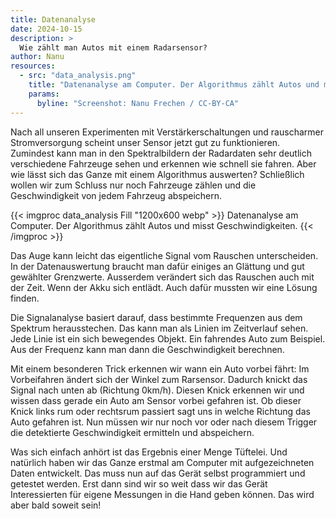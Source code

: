 ```yaml
---
title: Datenanalyse
date: 2024-10-15
description: >
  Wie zählt man Autos mit einem Radarsensor?
author: Nanu
resources:
  - src: "data_analysis.png"
    title: "Datenanalyse am Computer. Der Algorithmus zählt Autos und misst Geschwindigkeiten."
    params:
      byline: "Screenshot: Nanu Frechen / CC-BY-CA"
---
```


Nach all unseren Experimenten mit Verstärkerschaltungen und rauscharmer Stromversorgung scheint unser Sensor jetzt gut zu funktionieren. Zumindest kann man in den Spektralbildern der Radardaten sehr deutlich verschiedene Fahrzeuge sehen und erkennen wie schnell sie fahren. Aber wie lässt sich das Ganze mit einem Algorithmus auswerten? Schließlich wollen wir zum Schluss nur noch Fahrzeuge zählen und die Geschwindigkeit von jedem Fahrzeug abspeichern.

{{< imgproc data_analysis Fill "1200x600 webp" >}}
Datenanalyse am Computer. Der Algorithmus zählt Autos und misst Geschwindigkeiten.
{{< /imgproc >}}

Das Auge kann leicht das eigentliche Signal vom Rauschen unterscheiden. In der Datenauswertung braucht man dafür einiges an Glättung und gut gewählter Grenzwerte. Ausserdem verändert sich das Rauschen auch mit der Zeit. Wenn der Akku sich entlädt. Auch dafür mussten wir eine Lösung finden. 

Die Signalanalyse basiert darauf, dass bestimmte Frequenzen aus dem Spektrum herausstechen. Das kann man als Linien im Zeitverlauf sehen. Jede Linie ist ein sich bewegendes Objekt. Ein fahrendes Auto zum Beispiel. Aus der Frequenz kann man dann die Geschwindigkeit berechnen. 

Mit einem besonderen Trick erkennen wir wann ein Auto vorbei fährt: Im Vorbeifahren ändert sich der Winkel zum Rarsensor. Dadurch knickt das Signal nach unten ab (Richtung 0km/h). Diesen Knick erkennen wir und wissen dass gerade ein Auto am Sensor vorbei gefahren ist. Ob dieser Knick links rum oder rechtsrum passiert sagt uns in welche Richtung das Auto gefahren ist. Nun müssen wir nur noch vor oder nach diesem Trigger die detektierte Geschwindigkeit ermitteln und abspeichern.

Was sich einfach anhört ist das Ergebnis einer Menge Tüftelei. Und natürlich haben wir das Ganze erstmal am Computer mit aufgezeichneten Daten entwickelt. Das muss nun auf das Gerät selbst programmiert und getestet werden. Erst dann sind wir so weit dass wir das Gerät Interessierten für eigene Messungen in die Hand geben können. Das wird aber bald soweit sein!


